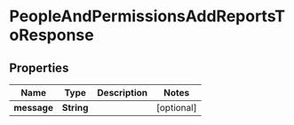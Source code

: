 

# PeopleAndPermissionsAddReportsToResponse


## Properties

| Name | Type | Description | Notes |
|------------ | ------------- | ------------- | -------------|
|**message** | **String** |  |  [optional] |



